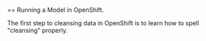 == Running a Model in OpenShift.

The first step to cleansing data in OpenShift is to learn how to spell "cleansing" properly.
